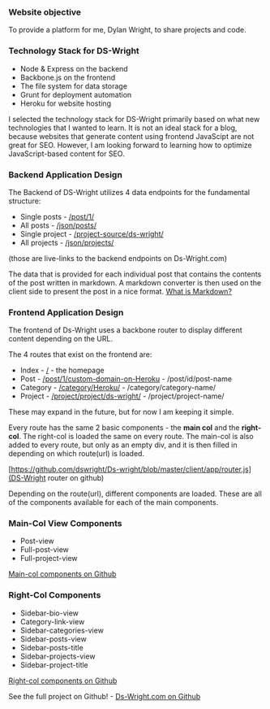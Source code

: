 ### Website objective

To provide a platform for me, Dylan Wright, to share projects and code.

### Technology Stack for DS-Wright

*   Node & Express on the backend
*   Backbone.js on the frontend
*   The file system for data storage
*   Grunt for deployment automation
*   Heroku for website hosting

I selected the technology stack for DS-Wright primarily based on what new technologies that I wanted to learn. It is not an ideal stack for a blog, because websites that generate content using frontend JavaScipt are not great for SEO. However, I am looking forward to learning how to optimize JavaScript-based content for SEO.

### Backend Application Design

The Backend of DS-Wright utilizes 4 data endpoints for the fundamental structure:

* Single posts - [/post/1/](/post-source/1/ "Full post data for post id 1")
* All posts - [/json/posts/](/json/posts/ "Meta data for all ds-wright.com posts")
* Single project - [/project-source/ds-wright/](/project-source/ds-wright/ "Source data for a single project")
* All projects - [/json/projects/](/json/projects/ "Meta data for all projects")

(those are live-links to the backend endpoints on Ds-Wright.com)

The data that is provided for each individual post that contains the contents of the post written in markdown. A markdown converter is then used on the client side to present the post in a nice format. [What is Markdown?](https://en.wikipedia.org/wiki/Markdown)

### Frontend Application Design

The frontend of Ds-Wright uses a backbone router to display different content depending on the URL.

The 4 routes that exist on the frontend are:

* Index - [/](/ "The Homepage") - the homepage
* Post - [/post/1/custom-domain-on-Heroku](/post/1/custom-domain-on-Heroku/ "Link to First Post") - /post/id/post-name
* Category - [/category/Heroku/](/category/Heroku/ "Link to first Category") - /category/category-name/
* Project - [/project/project/ds-wright/](/project/ds-wright/ "Link to DsWright") - /project/project-name/

These may expand in the future, but for now I am keeping it simple.

Every route has the same 2 basic components - the **main col** and the **right-col**. The right-col is loaded the same on every route. The main-col is also added to every route, but only as an empty div, and it is then filled in depending on which route(url) is loaded. 

[https://github.com/dswright/Ds-wright/blob/master/client/app/router.js](DS-Wright router on github)

Depending on the route(url), different components are loaded. These are all of the components available for each of the main components.

### Main-Col View Components

* Post-view
* Full-post-view
* Full-project-view

[Main-col components on Github](https://github.com/dswright/Ds-wright/blob/master/client/app/views/maincol.js)

### Right-Col Components
* Sidebar-bio-view
* Category-link-view
* Sidebar-categories-view
* Sidebar-posts-view
* Sidebar-posts-title
* Sidebar-projects-view
* Sidebar-project-title

[Right-col components on Github](https://github.com/dswright/Ds-wright/blob/master/client/app/views/rightcol.js)

See the full project on Github! - [Ds-Wright.com on Github](https://github.com/dswright/Ds-wright/)